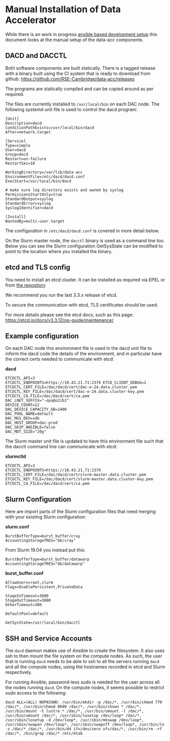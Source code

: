 # Manual Installation of Data Accelerator

While there is an work in progress
[ansible based development setup](../dac-ansible)
this document looks at the manual setup of the data-acc
components.

## DACD and DACCTL

Both software components are built statically.
There is a tagged release with a binary built using the CI system that is
ready to download from github:
https://github.com/RSE-Cambridge/data-acc/releases


The programs are statically compiled and can be copied around as per required.

The files are currently installed to `/usr/local/bin` on each DAC node.
The following systemd unit file is used to control the dacd program:

```
[Unit]
Description=dacd
ConditionPathExists=/usr/local/bin/dacd
After=network.target

[Service]
Type=simple
User=dacd
Group=dacd
Restart=on-failure
RestartSec=10

WorkingDirectory=/var/lib/data-acc
EnvironmentFile=/etc/dacd/dacd.conf
ExecStart=/usr/local/bin/dacd

# make sure log directory exists and owned by syslog
PermissionsStartOnly=true
StandardOutput=syslog
StandardError=syslog
SyslogIdentifier=dacd

[Install]
WantedBy=multi-user.target
```

The configuration in `/etc/dacd/dacd.conf` is covered in more detail below.

On the Slurm master node, the `dacctl` binary is used as a command line too.
Below you can see the Slurm configuration GetSysState can be modified to
point to the location where you installed the binary.

## etcd and TLS config

You need to install an etcd cluster.
It can be installed as required via EPEL or from
[the repository](https://www.github.com/coreos/etcd)

We recommend you run the last 3.3.x release of etcd.

To secure the communication with etcd, TLS certificates should be used.

For more details please see the etcd docs, such as this page:
https://etcd.io/docs/v3.3.12/op-guide/maintenance/

## Example configuration

On each DAC node this environment file is used in the dacd unit file
to inform the dacd code the details of the environment, and in particular
have the correct certs needed to communicate with etcd:

**dacd**

```
ETCDCTL_API=3
ETCDCTL_ENDPOINTS=https://10.43.21.71:2379 ETCD_CLIENT_DEBUG=1
ETCDCTL_CERT_FILE=/dac/dacd/cert/dac-e-24.data.cluster.pem
ETCDCTL_KEY_FILE=/dac/dacd/cert/dac-e-24.data.cluster-key.pem
ETCDCTL_CA_FILE=/dac/dacd/cert/ca.pem
DAC_LNET_SUFFIX="-opa@o2ib1"
DEVICE_COUNT=12
DAC_DEVICE_CAPACITY_GB=1400
DAC_POOL_NAME=default
DAC_MGS_DEV=sdb
DAC_HOST_GROUP=dac-prod
DAC_SKIP_ANSIBLE=false
DAC_MDT_SIZE="20g"
```

The Slurm master unit file is updated to have this environment file
such that the dacctl command line can communicate with etcd:

**slurmctld**

```
ETCDCTL_API=3
ETCDCTL_ENDPOINTS=https://10.43.21.71:2379
ETCDCTL_CERT_FILE=/dac/dacd/cert/slurm-master.data.cluster.pem
ETCDCTL_KEY_FILE=/dac/dacd/cert/slurm-master.data.cluster-key.pem
ETCDCTL_CA_FILE=/dac/dacd/cert/ca.pem
```

## Slurm Configuration

Here are import parts of the Slurm configuration files
that need merging with your existing Slurm configuration:

**slurm.conf**

```
BurstBufferType=burst_buffer/cray
AccountingStorageTRES="bb/cray"
```

From Slurm 19.04 you instead put this:

```
BurstBufferType=burst_buffer/datawarp
AccountingStorageTRES="bb/datawarp"
```

**burst_buffer.conf**

```
AllowUsers=root,slurm
Flags=EnablePersistent,PrivateData
 
StageInTimeout=3600
StageOutTimeout=3600
OtherTimeout=300
 
DefaultPool=default
 
GetSysState=/usr/local/bin/dacctl
```

## SSH and Service Accounts

The `dacd` daemon makes use of Ansible to create the filesystem. It also
uses ssh to then mount the file system on the compute nodes.
As such, the user that is running `dacd` needs to be able to ssh to all
the servers running `dacd` and all the compute nodes, using the hostnames
recorded in etcd and Slurm respectively.

For running Ansible, password-less sudo is needed for the user across
all the nodes running `dacd`.
On the compute nodes, it seems possible to restrict sudo access to the
following:
```
dacd ALL=(ALL) NOPASSWD: /usr/bin/mkdir -p /dac/*, /usr/bin/chmod 770 /dac/*, /usr/bin/chmod 0600 /dac/*, /usr/bin/chown * /dac/*, /usr/bin/mount -t lustre * /dac/*, /usr/bin/umount -l /dac/*, /usr/bin/umount /dac/*, /usr/sbin/losetup /dev/loop* /dac/*, /usr/sbin/losetup -d /dev/loop*, /usr/sbin/mkswap /dev/loop*, /usr/sbin/swapon /dev/loop*, /usr/sbin/swapoff /dev/loop*, /usr/bin/ln -s /dac/* /dac/*, /usr/bin/dd if=/dev/zero of=/dac/*, /usr/bin/rm -rf /dac/*, /bin/grep /dac/* /etc/mtab
```
